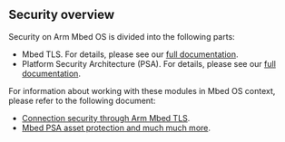 ## Security overview

Security on Arm Mbed OS is divided into the following parts:

- Mbed TLS. For details, please see our [full documentation](https://tls.mbed.org/).
- Platform Security Architecture (PSA). For details, please see our [full documentation](https://developer.arm.com/products/architecture/security-architectures/platform-security-architecture).

For information about working with these modules in Mbed OS context, please refer to the following document:

- [Connection security through Arm Mbed TLS](tls.html).
- [Mbed PSA asset protection and much much more](psa.md).
